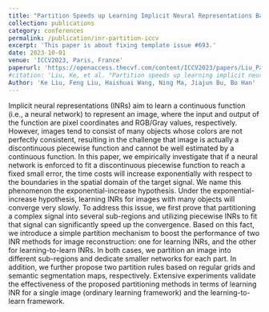 ```yaml
---
title: "Partition Speeds up Learning Implicit Neural Representations Based on Exponential-Increase Hypothesis"
collection: publications
category: conferences
permalink: /publication/inr-partition-iccv
excerpt: 'This paper is about fixing template issue #693.'
date: 2023-10-01
venue: 'ICCV2023, Paris, France'
paperurl: 'https://openaccess.thecvf.com/content/ICCV2023/papers/Liu_Partition_Speeds_Up_Learning_Implicit_Neural_Representations_Based_on_Exponential-Increase_ICCV_2023_paper.pdf'
#citation: 'Liu, Ke, et al. "Partition speeds up learning implicit neural representations based on exponential-increase hypothesis." Proceedings of the IEEE/CVF International Conference on Computer Vision. 2023.'
Author: 'Ke Liu, Feng Liu, Haishuai Wang, Ning Ma, Jiajun Bu, Bo Han'
---
```


Implicit neural representations (INRs) aim to learn a continuous function (i.e., a neural network) to represent an image, where the input and output of the function are pixel coordinates and RGB/Gray values, respectively. However, images tend to consist of many objects whose colors are not perfectly consistent, resulting in the challenge that image is actually a discontinuous piecewise function and cannot be well estimated by a continuous function. In this paper, we empirically investigate that if a neural network is enforced to fit a discontinuous piecewise function to reach a fixed small error, the time costs will increase exponentially with respect to the boundaries in the spatial domain of the target signal. We name this phenomenon the exponential-increase hypothesis. Under the exponential-increase hypothesis, learning INRs for images with many objects will converge very slowly. To address this issue, we first prove that partitioning a complex signal into several sub-regions and utilizing piecewise INRs to fit that signal can significantly speed up the convergence. Based on this fact, we introduce a simple partition mechanism to boost the performance of two INR methods for image reconstruction: one for learning INRs, and the other for learning-to-learn INRs. In both cases, we partition an image into different sub-regions and dedicate smaller networks for each part. In addition, we further propose two partition rules based on regular grids and semantic segmentation maps, respectively. Extensive experiments validate the effectiveness of the proposed partitioning methods in terms of learning INR for a single image (ordinary learning framework) and the learning-to-learn framework.